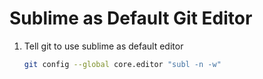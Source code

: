 Sublime as Default Git Editor
=============================

1. Tell git to use sublime as default editor

    ```bash
    git config --global core.editor "subl -n -w"
    ```

